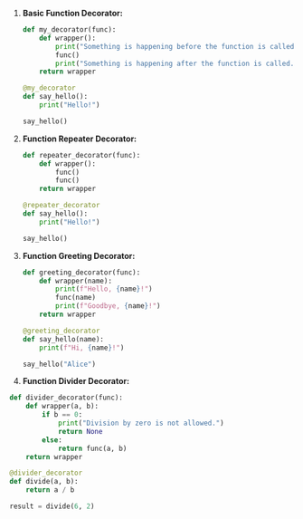 1. **Basic Function Decorator:**
   ```python
   def my_decorator(func):
       def wrapper():
           print("Something is happening before the function is called.")
           func()
           print("Something is happening after the function is called.")
       return wrapper

   @my_decorator
   def say_hello():
       print("Hello!")

   say_hello()
   ```

2. **Function Repeater Decorator:**
   ```python
   def repeater_decorator(func):
       def wrapper():
           func()
           func()
       return wrapper

   @repeater_decorator
   def say_hello():
       print("Hello!")

   say_hello()
   ```

3. **Function Greeting Decorator:**
   ```python
   def greeting_decorator(func):
       def wrapper(name):
           print(f"Hello, {name}!")
           func(name)
           print(f"Goodbye, {name}!")
       return wrapper

   @greeting_decorator
   def say_hello(name):
       print(f"Hi, {name}!")

   say_hello("Alice")
   ```
4. **Function Divider Decorator:**
```python
def divider_decorator(func):
    def wrapper(a, b):
        if b == 0:
            print("Division by zero is not allowed.")
            return None
        else:
            return func(a, b)
    return wrapper

@divider_decorator
def divide(a, b):
    return a / b

result = divide(6, 2)
```
